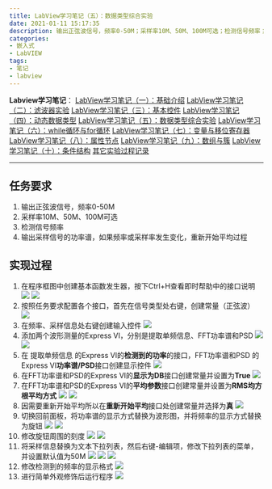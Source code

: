 ```yaml
---
title: LabView学习笔记（五）：数据类型综合实验
date: 2021-01-11 15:17:35
description: 输出正弦波信号，频率0-50M；采样率10M、50M、100M可选；检测信号频率；输出采样信号的功率谱，如果频率或采样率发生变化，重新开始平均过程
categories:
- 嵌入式
- LabVIEW
tags:
- 笔记
- labview
---
```


**Labview学习笔记**：
[LabView学习笔记（一）：基础介绍](https://blog.csdn.net/weixin_44543463/article/details/112325523)
[LabView学习笔记（二）：滤波器实验](https://blog.csdn.net/weixin_44543463/article/details/112329185)
[LabView学习笔记（三）：基本控件](https://blog.csdn.net/weixin_44543463/article/details/112364388)
[LabView学习笔记（四）：动态数据类型](https://blog.csdn.net/weixin_44543463/article/details/112366358)
[LabView学习笔记（五）：数据类型综合实验](https://blog.csdn.net/weixin_44543463/article/details/112392799)
[LabView学习笔记（六）：while循环与for循环](https://blog.csdn.net/weixin_44543463/article/details/112393383)
[LabView学习笔记（七）：变量与移位寄存器](https://blog.csdn.net/weixin_44543463/article/details/112431393)
[LabView学习笔记（八）：属性节点](https://blog.csdn.net/weixin_44543463/article/details/112470713)
[LabView学习笔记（九）：数组与簇](https://blog.csdn.net/weixin_44543463/article/details/112529983)
[LabView学习笔记（十）：条件结构](https://blog.csdn.net/weixin_44543463/article/details/112571924)
[其它实验过程记录](https://blog.csdn.net/weixin_44543463/category_10714833.html)

---

## 任务要求
1. 输出正弦波信号，频率0-50M
2. 采样率10M、50M、100M可选
3. 检测信号频率
4. 输出采样信号的功率谱，如果频率或采样率发生变化，重新开始平均过程

## 实现过程
1. 在程序框图中创建基本函数发生器，按下Ctrl+H查看即时帮助中的接口说明
![](https://gitee.com/huffiema/pictures/raw/master/image/202112231056843-labview-notes5-1.png)
![](https://gitee.com/huffiema/pictures/raw/master/image/202112231056869-labview-notes5-2.png)
2. 按照任务要求配置各个接口，首先在信号类型处右键，创建常量（正弦波）
![](https://gitee.com/huffiema/pictures/raw/master/image/202112231057916-labview-notes5-3.png)
3. 在频率、采样信息处右键创建输入控件
![](https://gitee.com/huffiema/pictures/raw/master/image/202112231057344-labview-notes5-4.png)
4. 添加两个波形测量的Express VI，分别是提取单频信息、FFT功率谱和PSD
![](https://gitee.com/huffiema/pictures/raw/master/image/202112231057877-labview-notes5-5.png)
![](https://gitee.com/huffiema/pictures/raw/master/image/202112231057962-labview-notes5-6.png)
5. 在 提取单频信息 的Express VI的**检测到的功率**的接口，FFT功率谱和PSD 的Express VI**功率谱/PSD**接口创建显示控件
![](https://gitee.com/huffiema/pictures/raw/master/image/202112231058600-labview-notes5-7.png)
6. 在FFT功率谱和PSD的Express VI的**显示为DB**接口创建常量并设置为**True**
![](https://gitee.com/huffiema/pictures/raw/master/image/202112231058453-labview-notes5-8.png)
7. 在FFT功率谱和PSD的Express VI的**平均参数**接口创建常量并设置为**RMS均方根平均方式**
![](https://gitee.com/huffiema/pictures/raw/master/image/202112231058660-labview-notes5-9.png)
![](https://gitee.com/huffiema/pictures/raw/master/image/202112231058145-labview-notes5-10.png)
8. 因需要重新开始平均所以在**重新开始平均**接口处创建常量并选择为**真**
![](https://gitee.com/huffiema/pictures/raw/master/image/202112231059510-labview-notes5-11.png)
9. 切换回前面板，将功率谱的显示方式替换为波形图，并将频率的显示方式替换为旋钮
![](https://gitee.com/huffiema/pictures/raw/master/image/202112231059800-labview-notes5-12.png)
![](https://gitee.com/huffiema/pictures/raw/master/image/202112231059373-labview-notes5-13.png)
10. 修改旋钮周围的刻度
![](https://gitee.com/huffiema/pictures/raw/master/image/202112231059667-labview-notes5-14.png)
![](https://gitee.com/huffiema/pictures/raw/master/image/202112231100465-labview-notes5-15.png)
11. 将采样信息替换为文本下拉列表，然后右键-编辑项，修改下拉列表的菜单，并设置默认值为50M
![](https://gitee.com/huffiema/pictures/raw/master/image/202112231100878-labview-notes5-16.png)
![](https://gitee.com/huffiema/pictures/raw/master/image/202112231100461-labview-notes5-17.png)
![](https://gitee.com/huffiema/pictures/raw/master/image/202112231101223-labview-notes5-18.png)
12. 修改检测到的频率的显示格式
![](https://gitee.com/huffiema/pictures/raw/master/image/202112231101135-labview-notes5-19.png)
13. 进行简单外观修饰后运行程序
![](https://gitee.com/huffiema/pictures/raw/master/image/202112231101949-labview-notes5-20.png)